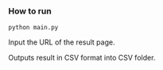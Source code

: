 ### How to run
```
python main.py

```

Input the URL of the result page.

Outputs result in CSV format into CSV folder.
